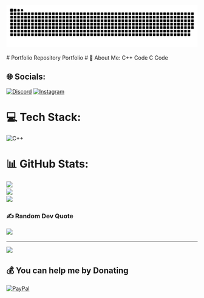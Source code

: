 <div align="center">
  <a href="https://1999azzar.github.io/1999AZZAR/">
  <img  src="https://github.com/1999AZZAR/1999AZZAR/blob/main/resources/img/grid-snake.svg"
       alt="snake" /></a>
</div>
<br>
# Portfolio
Repository Portfolio
# 💫 About Me:
C++ Code
C Code

## 🌐 Socials:
[![Discord](https://img.shields.io/badge/Discord-%237289DA.svg?logo=discord&logoColor=white)](https://discord.gg/fernando38.) [![Instagram](https://img.shields.io/badge/Instagram-%23E4405F.svg?logo=Instagram&logoColor=white)](https://instagram.com/jfernando7483) 

# 💻 Tech Stack:
![C++](https://img.shields.io/badge/c++-%2300599C.svg?style=for-the-badge&logo=c%2B%2B&logoColor=white)
# 📊 GitHub Stats:
![](https://github-readme-stats.vercel.app/api?username=Fernando3831&theme=dark&hide_border=false&include_all_commits=false&count_private=false)<br/>
![](https://github-readme-streak-stats.herokuapp.com/?user=Fernando3831&theme=dark&hide_border=false)<br/>
![](https://github-readme-stats.vercel.app/api/top-langs/?username=Fernando3831&theme=dark&hide_border=false&include_all_commits=false&count_private=false&layout=compact)

### ✍️ Random Dev Quote
![](https://quotes-github-readme.vercel.app/api?type=horizontal&theme=radical)

---
[![](https://visitcount.itsvg.in/api?id=Fernando3831&icon=0&color=0)](https://visitcount.itsvg.in)

  ## 💰 You can help me by Donating
  [![PayPal](https://img.shields.io/badge/PayPal-00457C?style=for-the-badge&logo=paypal&logoColor=white)](https://paypal.me/@fernand891) 

  
<!-- Proudly created with GPRM ( https://gprm.itsvg.in ) -->
